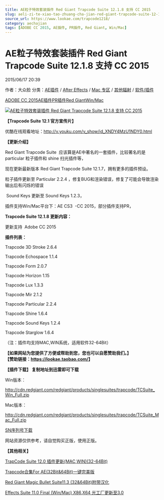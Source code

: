 ```yaml
---
title: AE粒子特效套装插件 Red Giant Trapcode Suite 12.1.8 支持 CC 2015
slug: aeli-zi-te-xiao-tao-zhuang-cha-jian-red-giant-trapcode-suite-12-1-8-zhi-chi-cc-2015
source_url: https://www.lookae.com/trapcode1218/
category: aechajian
tags: [ADOBE CC 2015, AE插件, PR插件, Red Giant, Win/Mac]
---
```

# AE粒子特效套装插件 Red Giant Trapcode Suite 12.1.8 支持 CC 2015

2015/06/17 20:39

作者：大众脸
分类：[AE插件](https://www.lookae.com/after-effects/aechajian/) / [After Effects](https://www.lookae.com/after-effects/) / [Mac 专区](https://www.lookae.com/mac-osx/) / [其他辐射](https://www.lookae.com/others/) / [软件/插件](https://www.lookae.com/qitarjcj/)

[ADOBE CC 2015](https://www.lookae.com/tag/adobe-cc-2015/)[AE插件](https://www.lookae.com/tag/ae%e6%8f%92%e4%bb%b6/)[PR插件](https://www.lookae.com/tag/pr%e6%8f%92%e4%bb%b6/)[Red Giant](https://www.lookae.com/tag/red-giant/)[Win/Mac](https://www.lookae.com/tag/winmac/)

[![AE粒子特效套装插件 Red Giant Trapcode Suite 12.1.8 支持 CC 2015](https://www.lookae.com/wp-content/uploads/2015/04/Trapcode12.jpg "AE粒子特效套装插件 Red Giant Trapcode Suite 12.1.8 支持 CC 2015-LookAE.com")](https://www.lookae.com/wp-content/uploads/2015/04/Trapcode12.jpg)

**【Trapcode Suite 12.1 官方宣传片】**

优酷在线观看地址：<http://v.youku.com/v_show/id_XNDY4MzU1NDY0.html>

**【更新介绍】**

Red Giant Trapcode Suite  应该算是AE中著名的一套插件，比较著名的是 particular 粒子插件和 shine 扫光插件等，

现在更新最新版本 Red Giant Trapcode Suite 12.1.7，拥有更多的插件预设。

粒子插件更新至 Particular 2.2.4 ，修复BUG和渲染错误，修复了可能会导致渲染输出后有闪烁的错误

 Sound Keys 更新至 Sound Keys 1.2.3，

插件支持Win/Mac平台下：AE CS3  -CC 2015，部分插件支持PR，

**Trapcode Suite 12.1.8 更新内容：**

更新支持  Adobe CC 2015

**插件列表：**

Trapcode 3D Stroke 2.6.4

Trapcode Echospace 1.1.4

Trapcode Form 2.0.7

Trapcode Horizon 1.15

Trapcode Lux 1.3.3

Trapcode Mir 2.1.2

Trapcode Particular 2.2.4

Trapcode Shine 1.6.4

Trapcode Sound Keys 1.2.4

Trapcode Starglow 1.6.4

（注：插件均支持MAC,WIN系统，适用软件32-64Bit）

**【如果网站为您提供了方便或帮助到您，您也可以自愿赞助我们。】  
【赞助链接：<https://lookae.taobao.com/>】**

**【插件下载】 复制地址到迅雷即可下载**

Win版本：

<http://cdn.redgiant.com/redgiant/products/singlesuites/trapcode/TCSuite_Win_Full.zip>

Mac版本：

<http://cdn.redgiant.com/redgiant/products/singlesuites/trapcode/TCSuite_Mac_Full.zip>

[SN序列号下载](https://www.400gb.com/file/26701927)

网站资源仅供参考，请自觉购买正版，使用正版。

**【其他相关】**

[TrapCode Suite 12.0 插件更新(MAC,WIN)(32-64Bit)](https://www.lookae.com/trapcode-suite-12-0/)

[Trapcode合集For AE(32Bit&64Bit)一键完美版](https://www.lookae.com/red-giant-trapcode-for-ae32bit64bit/)

[Red Giant Magic Bullet Suite11.3 (32&64Bit)附带汉化](https://www.lookae.com/red-giant-magic-bullet-suite11-3-chs/)

[Effects Suite 11.0 Final (Win/Mac) X86,X64 光工厂更新至3.0](https://www.lookae.com/effects-suite-11/)

